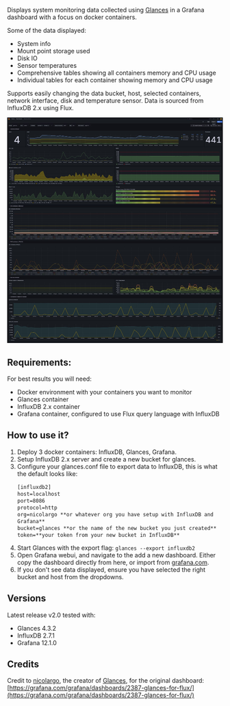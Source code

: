 Displays system monitoring data collected using [Glances](https://github.com/nicolargo/glances) in a Grafana dashboard with a focus on docker containers.

Some of the data displayed:

- System info
- Mount point storage used
- Disk IO
- Sensor temperatures
- Comprehensive tables showing all containers memory and CPU usage
- Individual tables for each container showing memory and CPU usage

Supports easily changing the data bucket, host, selected containers, network interface, disk and temperature sensor.
Data is sourced from InfluxDB 2.x using Flux.

![v2.0 Overview](v2.0-overview.png)

## Requirements:

For best results you will need:

- Docker environment with your containers you want to monitor
- Glances container
- InfluxDB 2.x container
- Grafana container, configured to use Flux query language with InfluxDB

## How to use it?

1. Deploy 3 docker containers: InfluxDB, Glances, Grafana.
2. Setup InfluxDB 2.x server and create a new bucket for glances.
3. Configure your glances.conf file to export data to InfluxDB, this is what the default looks like:
   ```
   [influxdb2]
   host=localhost
   port=8086
   protocol=http
   org=nicolargo **or whatever org you have setup with InfluxDB and Grafana**
   bucket=glances **or the name of the new bucket you just created**
   token=**your token from your new bucket in InfluxDB**
   ```
4. Start Glances with the export flag: `glances --export influxdb2`
5. Open Grafana webui, and navigate to the add a new dashboard. Either copy the dashboard directly from here, or import from [grafana.com](https://grafana.com/grafana/dashboards/23211-glances-flux/).
6. If you don't see data displayed, ensure you have selected the right bucket and host from the dropdowns.

## Versions

Latest release v2.0 tested with:

- Glances 4.3.2
- InfluxDB 2.7.1
- Grafana 12.1.0

## Credits

Credit to [nicolargo](https://github.com/nicolargo/), the creator of [Glances](https://github.com/nicolargo/glances), for the original dashboard:
[https://grafana.com/grafana/dashboards/2387-glances-for-flux/](https://grafana.com/grafana/dashboards/2387-glances-for-flux/)
